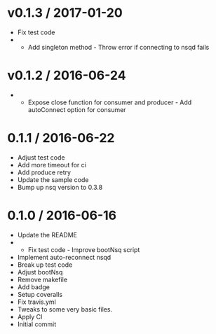 
v0.1.3 / 2017-01-20
===================

  * Fix test code
  * - Add singleton method - Throw error if connecting to nsqd fails

v0.1.2 / 2016-06-24
===================

  * - Expose close function for consumer and producer - Add autoConnect option for consumer

0.1.1 / 2016-06-22
==================

  * Adjust test code
  * Add more timeout for ci
  * Add produce retry
  * Update the sample code
  * Bump up nsq version to 0.3.8

0.1.0 / 2016-06-16
==================

  * Update the README
  * - Fix test code - Improve bootNsq script
  * Implement auto-reconnect nsqd
  * Break up test code
  * Adjust bootNsq
  * Remove makefile
  * Add badge
  * Setup coveralls
  * Fix travis.yml
  * Tweaks to some very basic files.
  * Apply CI
  * Initial commit
